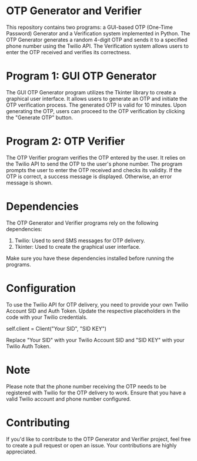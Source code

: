 # OTP Generator and Verifier

This repository contains two programs: a GUI-based OTP (One-Time Password) Generator and a Verification system implemented in Python. The OTP Generator generates a random 4-digit OTP and sends it to a specified phone number using the Twilio API. The Verification system allows users to enter the OTP received and verifies its correctness.

# Program 1: GUI OTP Generator

The GUI OTP Generator program utilizes the Tkinter library to create a graphical user interface. It allows users to generate an OTP and initiate the OTP verification process. The generated OTP is valid for 10 minutes. Upon generating the OTP, users can proceed to the OTP verification by clicking the "Generate OTP" button.

# Program 2: OTP Verifier

The OTP Verifier program verifies the OTP entered by the user. It relies on the Twilio API to send the OTP to the user's phone number. The program prompts the user to enter the OTP received and checks its validity. If the OTP is correct, a success message is displayed. Otherwise, an error message is shown.

# Dependencies

The OTP Generator and Verifier programs rely on the following dependencies:

   1) Twilio: Used to send SMS messages for OTP delivery.
   2) Tkinter: Used to create the graphical user interface.

Make sure you have these dependencies installed before running the programs.

# Configuration

To use the Twilio API for OTP delivery, you need to provide your own Twilio Account SID and Auth Token. Update the respective placeholders in the code with your Twilio credentials.

self.client = Client("Your SID", "SID KEY")

Replace "Your SID" with your Twilio Account SID and "SID KEY" with your Twilio Auth Token.

# Note

Please note that the phone number receiving the OTP needs to be registered with Twilio for the OTP delivery to work. Ensure that you have a valid Twilio account and phone number configured.

# Contributing

If you'd like to contribute to the OTP Generator and Verifier project, feel free to create a pull request or open an issue. Your contributions are highly appreciated.
